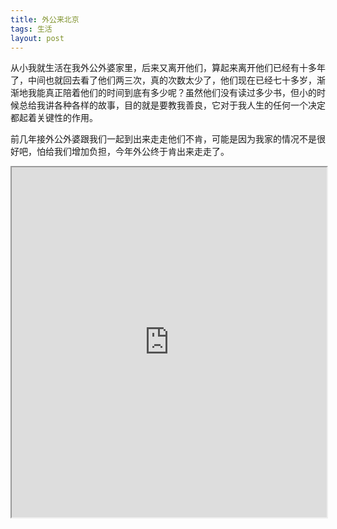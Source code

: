 ```yaml
---
title: 外公来北京
tags: 生活
layout: post
---
```

从小我就生活在我外公外婆家里，后来又离开他们，算起来离开他们已经有十多年了，中间也就回去看了他们两三次，真的次数太少了，他们现在已经七十多岁，渐渐地我能真正陪着他们的时间到底有多少呢？虽然他们没有读过多少书，但小的时候总给我讲各种各样的故事，目的就是要教我善良，它对于我人生的任何一个决定都起着关键性的作用。


前几年接外公外婆跟我们一起到出来走走他们不肯，可能是因为我家的情况不是很好吧，怕给我们增加负担，今年外公终于肯出来走走了。

<iframe width="100%" style="height: 40em" src="http://s36.photobucket.com/user/bob_chengbin/embed/slideshow/bobsfamily/2014Mid-Autumn-Festival"></iframe>
